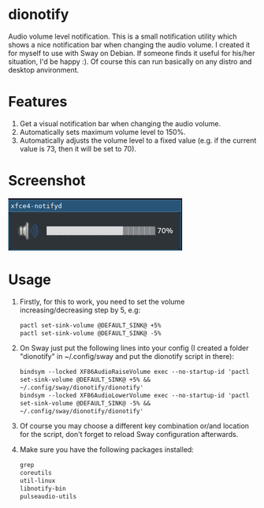 # dionotify
Audio volume level notification.
This is a small notification utility which shows a nice notification bar when changing the audio volume.
I created it for myself to use with Sway on Debian. If someone finds it useful for his/her situation, I'd be happy :).
Of course this can run basically on any distro and desktop anvironment.

# Features
   1. Get a visual notification bar when changing the audio volume.
   2. Automatically sets maximum volume level to 150%.
   3. Automatically adjusts the volume level to a fixed value (e.g. if the current value is 73, then it will be set to 70).
   
# Screenshot

![Alt text](https://github.com/DiogenesVX/dionotify/blob/main/dionotify.png)

# Usage
   1. Firstly, for this to work, you need to set the volume increasing/decreasing step by 5, e.g:
   
          pactl set-sink-volume @DEFAULT_SINK@ +5%
          pactl set-sink-volume @DEFAULT_SINK@ -5%
          
   2. On Sway just put the following lines into your config (I created a folder "dionotify" in ~/.config/sway and put the dionotify script in there):
   
          bindsym --locked XF86AudioRaiseVolume exec --no-startup-id 'pactl set-sink-volume @DEFAULT_SINK@ +5% && ~/.config/sway/dionotify/dionotify'
          bindsym --locked XF86AudioLowerVolume exec --no-startup-id 'pactl set-sink-volume @DEFAULT_SINK@ -5% && ~/.config/sway/dionotify/dionotify'
          
   3. Of course you may choose a different key combination or/and location for the script, don't forget to reload Sway configuration afterwards. 
   
   4. Make sure you have the following packages installed:
   
          grep
          coreutils
          util-linux
          libnotify-bin
          pulseaudio-utils
